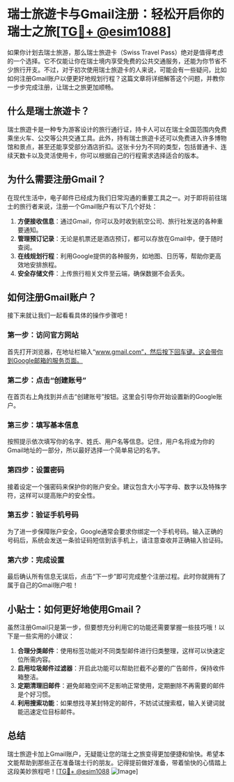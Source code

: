 # 瑞士旅遊卡与Gmail注册：轻松开启你的瑞士之旅[[TG💪+ @esim1088](https://t.me/s/esim1088)]

如果你计划去瑞士旅游，那么瑞士旅遊卡（Swiss Travel Pass）绝对是值得考虑的一个选择。它不仅能让你在瑞士境内享受免费的公共交通服务，还能为你节省不少旅行开支。不过，对于初次使用瑞士旅遊卡的人来说，可能会有一些疑问，比如如何注册Gmail账户以便更好地规划行程？这篇文章将详细解答这个问题，并教你一步步完成注册，让瑞士之旅更加顺畅。

## 什么是瑞士旅遊卡？

瑞士旅遊卡是一种专为游客设计的旅行通行证，持卡人可以在瑞士全国范围内免费乘坐火车、公交等公共交通工具。此外，持有瑞士旅遊卡还可以免费进入许多博物馆和景点，甚至还能享受部分酒店折扣。这张卡分为不同的类型，包括普通卡、连续天数卡以及灵活使用卡，你可以根据自己的行程需求选择适合的版本。

## 为什么需要注册Gmail？

在现代生活中，电子邮件已经成为我们日常沟通的重要工具之一。对于即将前往瑞士的旅行者来说，注册一个Gmail账户有以下几个好处：

1. **方便接收信息**：通过Gmail，你可以及时收到航空公司、旅行社发送的各种重要通知。
2. **管理预订记录**：无论是机票还是酒店预订，都可以存放在Gmail中，便于随时查阅。
3. **在线规划行程**：利用Google提供的各种服务，如地图、日历等，帮助你更高效地安排旅程。
4. **安全存储文件**：上传旅行相关文件至云端，确保数据不会丢失。

## 如何注册Gmail账户？

接下来就让我们一起看看具体的操作步骤吧！

### 第一步：访问官方网站

首先打开浏览器，在地址栏输入“www.gmail.com”，然后按下回车键。这会带你到Google邮箱的服务页面。

### 第二步：点击“创建账号”

在首页右上角找到并点击“创建账号”按钮。这里会引导你开始设置新的Google账户。

### 第三步：填写基本信息

按照提示依次填写你的名字、姓氏、用户名等信息。记住，用户名将成为你的Gmail地址的一部分，所以最好选择一个简单易记的名字。

### 第四步：设置密码

接着设定一个强密码来保护你的账户安全。建议包含大小写字母、数字以及特殊字符，这样可以提高账户的安全性。

### 第五步：验证手机号码

为了进一步保障账户安全，Google通常会要求你绑定一个手机号码。输入正确的号码后，系统会发送一条验证码短信到该手机上，请注意查收并正确输入验证码。

### 第六步：完成设置

最后确认所有信息无误后，点击“下一步”即可完成整个注册过程。此时你就拥有了属于自己的Gmail账户啦！

## 小贴士：如何更好地使用Gmail？

虽然注册Gmail只是第一步，但要想充分利用它的功能还需要掌握一些技巧哦！以下是一些实用的小建议：

1. **合理分类邮件**：使用标签功能对不同类型邮件进行归类整理，这样可以快速定位所需内容。
2. **启用垃圾邮件过滤器**：开启此功能可以帮助拦截不必要的广告邮件，保持收件箱整洁。
3. **定期清理旧邮件**：避免邮箱空间不足影响正常使用，定期删除不再需要的邮件是个好习惯。
4. **利用搜索功能**：如果想找寻某封特定的邮件，不妨试试搜索框，输入关键词就能迅速定位目标邮件。

## 总结

瑞士旅遊卡加上Gmail账户，无疑能让您的瑞士之旅变得更加便捷和愉快。希望本文能帮助到那些正在准备瑞士行的朋友。记得提前做好准备，带着愉快的心情踏上这段美妙旅程吧！[[TG💪+ @esim1088](https://t.me/s/esim1088) ![Image](https://i.postimg.cc/4NQfJmqS/Snipaste-2025-05-13-00-14-12.png)]